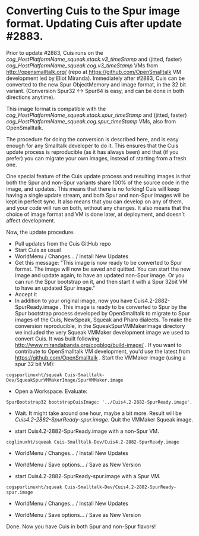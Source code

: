 Converting Cuis to the Spur image format. Updating Cuis after update #2883.
================================================

Prior to update #2883, Cuis runs on the *cog_HostPlatformName_squeak.stack.v3_timeStamp* and (jitted, faster) *cog_HostPlatformName_squeak.cog.v3_timeStamp* VMs from http://opensmalltalk.org/ (repo at https://github.com/OpenSmalltalk VM development led by Eliot Miranda). Immediately after #2883, Cuis can be converted to the new Spur ObjectMemory and image format, in the 32 bit variant. (Conversion Spur32 <-> Spur64 is easy, and can be done in both directions anytime).

This image format is compatible with the *cog_HostPlatformName_squeak.stack.spur_timeStamp* and (jitted, faster) *cog_HostPlatformName_squeak.cog.spur_timeStamp* VMs, also from OpenSmalltalk.

The procedure for doing the conversion is described here, and is easy enough for any Smalltalk developer to do it. This ensures that the Cuis update process is reproducible (as it has always been) and that (if you prefer) you can migrate your own images, instead of starting from a fresh one.

One special feature of the Cuis update process and resulting images is that both the Spur and non-Spur variants share 100% of the source code in the image, and updates. This means that there is no forking! Cuis will keep having a single update stream, and both Spur and non-Spur images will be kept in perfect sync. It also means that you can develop on any of them, and your code will run on both, without any changes. It also means that the choice of image format and VM is done later, at deployment, and doesn't affect development.

Now, the update procedure.

- Pull updates from the Cuis GitHub repo
- Start Cuis as usual
- WorldMenu / Changes... / Install New Updates
- Get this message:
"This image is now ready to be converted to Spur format.
The image will now be saved and quitted.
You can start the new image and update again, to have an updated non-Spur image.
Or you can run the Spur bootstrap on it, and then start it with a Spur 32bit VM to have an updated Spur image."
- Accept it
- In addition to your original image, now you have Cuis4.2-2882-SpurReady.image . This image is ready to be converted to Spur by the Spur bootstrap process developed by OpenSmalltalk to migrate to Spur images of the Cuis, NewSpeak, Squeak and Pharo dialects. To make the conversion reproducible, in the SqueakSpurVMMakerImage directory we included the very Squeak VMMaker development image we used to convert Cuis. It was built following http://www.mirandabanda.org/cogblog/build-image/ . If you want to contribute to OpenSmalltalk VM development, you'd use the latest from https://github.com/OpenSmalltalk . Start the VMMaker image (using a spur 32 bit VM):
```
cogspurlinuxht/squeak Cuis-Smalltalk-Dev/SqueakSpurVMMakerImage/SpurVMMaker.image
```

- Open a Workspace. Evaluate:
```
SpurBootstrap32 bootstrapCuisImage: '../Cuis4.2-2882-SpurReady.image'.
```

- Wait. It might take around one hour, maybe a bit more. Result will be *Cuis4.2-2882-SpurReady-spur.image*. Quit the VMMaker Squeak image.

- start Cuis4.2-2882-SpurReady.image with a non-Spur VM.
```
coglinuxht/squeak Cuis-Smalltalk-Dev/Cuis4.2-2882-SpurReady.image
```

- WorldMenu / Changes... / Install New Updates

- WorldMenu / Save options... / Save as New Version

- start Cuis4.2-2882-SpurReady-spur.image with a Spur VM.
```
cogspurlinuxht/squeak Cuis-Smalltalk-Dev/Cuis4.2-2882-SpurReady-spur.image
```

- WorldMenu / Changes... / Install New Updates

- WorldMenu / Save options... / Save as New Version

Done. Now you have Cuis in both Spur and non-Spur flavors!
